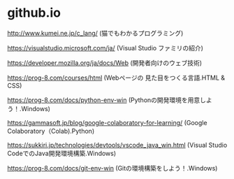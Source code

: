 # github.io
http://www.kumei.ne.jp/c_lang/
(猫でもわかるプログラミング)

https://visualstudio.microsoft.com/ja/
(Visual Studio ファミリの紹介)

https://developer.mozilla.org/ja/docs/Web
(開発者向けのウェブ技術)

https://prog-8.com/courses/html
(Webページの 見た目をつくる言語.HTML & CSS)

https://prog-8.com/docs/python-env-win
(Pythonの開発環境を用意しよう！.Windows)

https://gammasoft.jp/blog/google-colaboratory-for-learning/
(Google Colaboratory（Colab).Python)

https://sukkiri.jp/technologies/devtools/vscode_java_win.html
(Visual Studio CodeでのJava開発環境構築.Windows)

https://prog-8.com/docs/git-env-win
(Gitの環境構築をしよう！.Windows)
